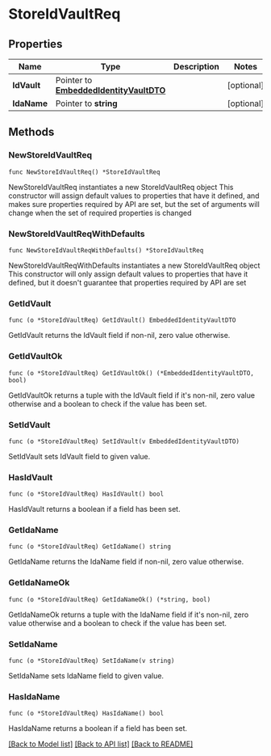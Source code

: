 # StoreIdVaultReq

## Properties

Name | Type | Description | Notes
------------ | ------------- | ------------- | -------------
**IdVault** | Pointer to [**EmbeddedIdentityVaultDTO**](EmbeddedIdentityVaultDTO.md) |  | [optional] 
**IdaName** | Pointer to **string** |  | [optional] 

## Methods

### NewStoreIdVaultReq

`func NewStoreIdVaultReq() *StoreIdVaultReq`

NewStoreIdVaultReq instantiates a new StoreIdVaultReq object
This constructor will assign default values to properties that have it defined,
and makes sure properties required by API are set, but the set of arguments
will change when the set of required properties is changed

### NewStoreIdVaultReqWithDefaults

`func NewStoreIdVaultReqWithDefaults() *StoreIdVaultReq`

NewStoreIdVaultReqWithDefaults instantiates a new StoreIdVaultReq object
This constructor will only assign default values to properties that have it defined,
but it doesn't guarantee that properties required by API are set

### GetIdVault

`func (o *StoreIdVaultReq) GetIdVault() EmbeddedIdentityVaultDTO`

GetIdVault returns the IdVault field if non-nil, zero value otherwise.

### GetIdVaultOk

`func (o *StoreIdVaultReq) GetIdVaultOk() (*EmbeddedIdentityVaultDTO, bool)`

GetIdVaultOk returns a tuple with the IdVault field if it's non-nil, zero value otherwise
and a boolean to check if the value has been set.

### SetIdVault

`func (o *StoreIdVaultReq) SetIdVault(v EmbeddedIdentityVaultDTO)`

SetIdVault sets IdVault field to given value.

### HasIdVault

`func (o *StoreIdVaultReq) HasIdVault() bool`

HasIdVault returns a boolean if a field has been set.

### GetIdaName

`func (o *StoreIdVaultReq) GetIdaName() string`

GetIdaName returns the IdaName field if non-nil, zero value otherwise.

### GetIdaNameOk

`func (o *StoreIdVaultReq) GetIdaNameOk() (*string, bool)`

GetIdaNameOk returns a tuple with the IdaName field if it's non-nil, zero value otherwise
and a boolean to check if the value has been set.

### SetIdaName

`func (o *StoreIdVaultReq) SetIdaName(v string)`

SetIdaName sets IdaName field to given value.

### HasIdaName

`func (o *StoreIdVaultReq) HasIdaName() bool`

HasIdaName returns a boolean if a field has been set.


[[Back to Model list]](../README.md#documentation-for-models) [[Back to API list]](../README.md#documentation-for-api-endpoints) [[Back to README]](../README.md)


